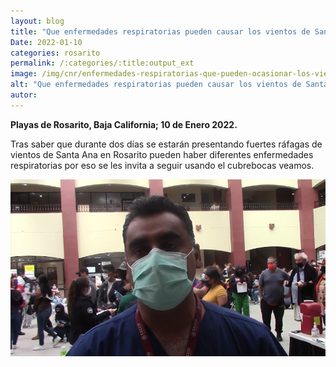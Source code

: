```yaml
---
layout: blog
title: "Que enfermedades respiratorias pueden causar los vientos de Santa Ana"
Date: 2022-01-10
categories: rosarito
permalink: /:categories/:title:output_ext
image: /img/cnr/enfermedades-respiratorias-que-pueden-ocasionar-los-vientos-de-santa-ana.png
alt: "Que enfermedades respiratorias pueden causar los vientos de Santa Ana"
autor:
---
```


**Playas de Rosarito, Baja California; 10 de Enero 2022.** 

Tras saber que durante dos días se estarán presentando fuertes ráfagas de vientos de Santa Ana en Rosarito pueden haber diferentes enfermedades respiratorias por eso se les invita a seguir usando el cubrebocas veamos.

<div id="carouselExampleSlidesOnly" class="carousel slide" data-ride="carousel">
  <div class="carousel-inner">
    <div class="carousel-item active">
       <img class="d-block w-100" src="/img/cnr/enfermedades-respiratorias-que-pueden-ocasionar-los-vientos-de-santa-ana.png" loading="lazy"  alt="Que enfermedades respiratorias pueden causar los vientos de Santa Ana">
    </div>
  </div>
</div>